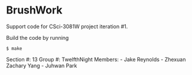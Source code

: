 BrushWork
=========

Support code for CSci-3081W project iteration #1.

Build the code by running

`$ make`

Section #: 13
Group #: TwelfthNight
Members:
      - Jake Reynolds
      - Zhexuan Zachary Yang
      - Juhwan Park
